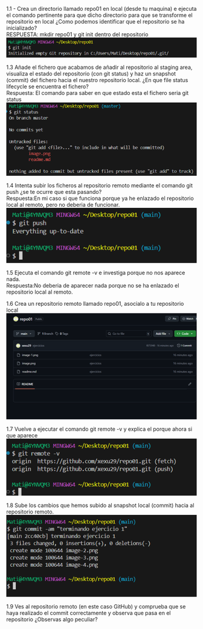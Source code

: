 1.1 - Crea un directorio llamado repo01 en local (desde tu maquina) e ejecuta el comando pertinente para que dicho directorio para que se transforme el repositorio en local  ¿Como podemos identificar que el repositorio se ha inicializado?  
RESPUESTA: mkdir repo01 y git init dentro del repositorio![alt text](image.png) 
  

1.3 Añade el fichero que acabamos de añadir al repositorio al staging area, visualiza el estado del repositorio (con git status) y haz un snapshot  (commit) del fichero hacia el nuestro repositorio local. ¿En que file status lifecycle se encuentra el fichero?  
Respuesta: El comando para saber en que estado esta el fichero seria git status![alt text](image-1.png)
  

1.4 Intenta subir los ficheros al repositorio remoto mediante el comando git push ¿se te ocurre que esta pasando?  
Respuesta:En mi caso si que funciona porque ya he enlazado el repositorio local al remoto, pero no deberia de funcionar.
![alt text](image-2.png)  
  

1.5 Ejecuta el comando git remote -v e investiga porque no nos aparece nada.  
Respuesta:No deberia de aparecer nada porque no se ha enlazado el repositorio local al remoto.
  
1.6 Crea un repositorio remoto llamado repo01, asocialo a tu repositorio local
![alt text](image-4.png)
  
1.7 Vuelve a ejecutar el comando git remote -v y explica el porque ahora si que aparece
![alt text](image-3.png)

1.8 Sube los cambios que hemos subido al snapshot local (commit) hacia al repositorio remoto.
![alt text](image-5.png)  

1.9 Ves al repositorio remoto (en este caso GitHub) y comprueba que se haya realizado el commit correctamente y observa que pasa en el repositorio ¿Observas algo peculiar?
